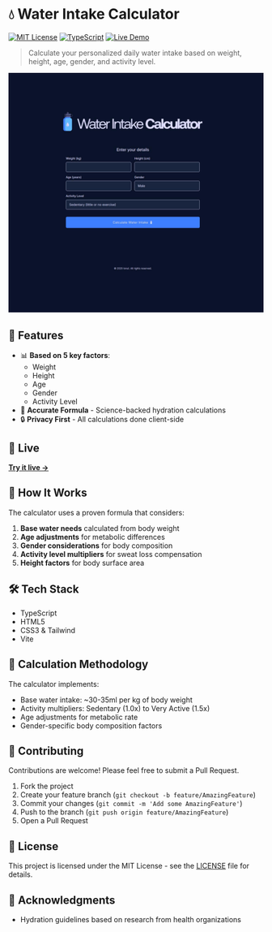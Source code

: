 # 💧 Water Intake Calculator

[![MIT License](https://img.shields.io/badge/License-MIT-blue.svg)](LICENSE)
[![TypeScript](https://img.shields.io/badge/TypeScript-4.x-blue)](https://www.typescriptlang.org/)
[![Live Demo](https://img.shields.io/badge/demo-live-brightgreen)](https://waterintake.app)

> Calculate your personalized daily water intake based on weight, height, age, gender, and activity level.

![Water Calculator Screenshot](https://raw.githubusercontent.com/quarterwire/waterintake/refs/heads/main/public/webprint-v1.jpg)

## 🌟 Features

- 📊 **Based on 5 key factors**:
  - Weight
  - Height
  - Age
  - Gender
  - Activity Level
- 🎯 **Accurate Formula** - Science-backed hydration calculations
- 🔒 **Privacy First** - All calculations done client-side

## 🚀 Live

**[Try it live →](https://waterintake.app)**

## 📖 How It Works

The calculator uses a proven formula that considers:

1. **Base water needs** calculated from body weight
2. **Age adjustments** for metabolic differences
3. **Gender considerations** for body composition
4. **Activity level multipliers** for sweat loss compensation
5. **Height factors** for body surface area

## 🛠️ Tech Stack

- TypeScript
- HTML5
- CSS3 & Tailwind
- Vite

## 🔬 Calculation Methodology

The calculator implements:

- Base water intake: ~30-35ml per kg of body weight
- Activity multipliers: Sedentary (1.0x) to Very Active (1.5x)
- Age adjustments for metabolic rate
- Gender-specific body composition factors

## 🤝 Contributing

Contributions are welcome! Please feel free to submit a Pull Request.

1. Fork the project
2. Create your feature branch (`git checkout -b feature/AmazingFeature`)
3. Commit your changes (`git commit -m 'Add some AmazingFeature'`)
4. Push to the branch (`git push origin feature/AmazingFeature`)
5. Open a Pull Request

## 📄 License

This project is licensed under the MIT License - see the [LICENSE](LICENSE) file for details.

## 🙏 Acknowledgments

- Hydration guidelines based on research from health organizations
